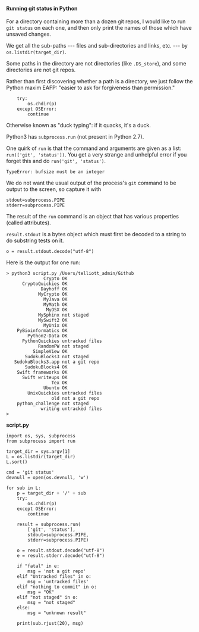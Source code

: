 #### Running git status in Python

For a directory containing more than a dozen git repos, I would like to run ``git status`` on each one, and then only print the names of those which have unsaved changes.  

We get all the sub-paths --- files and sub-directories and links, etc. --- by ``os.listdir(target_dir)``.

Some paths in the directory are not directories (like ``.DS_store``), and some directories are not git repos.  

Rather than first discovering whether a path is a directory, we just follow the Python maxim EAFP:  "easier to ask for forgiveness than permission."

```
    try:
        os.chdir(p)
    except OSError:
        continue
```

Otherwise known as "duck typing":  if it quacks, it's a duck.

Python3 has ``subprocess.run`` (not present in Python 2.7).  

One quirk of ``run`` is that the command and arguments are given as a list:  ``run(['git', 'status'])``.  You get a very strange and unhelpful error if you forget this and do ``run('git', 'status')``.

```
TypeError: bufsize must be an integer
```

We do not want the usual output of the process's ``git`` command to be output to the screen, so capture it with

```
stdout=subprocess.PIPE
stderr=subprocess.PIPE
```

The result of the ``run`` command is an object that has various properties (called attributes). 

``result.stdout`` is a bytes object which must first be decoded to a string to do substring tests on it.

```
o = result.stdout.decode("utf-8")
```

Here is the output for one run:

```
> python3 script.py /Users/telliott_admin/Github 
              Crypto OK
      CryptoQuickies OK
             Dayhoff OK
            MyCrypto OK
              MyJava OK
              MyMath OK
               MyOSX OK
            MySphinx not staged
            MySwift2 OK
              MyUnix OK
    PyBioinformatics OK
        Python2-Data OK
      PythonQuickies untracked files
            RandomPW not staged
          SimpleView OK
       SudokuBlocks3 not staged
   SudokuBlocks3.app not a git repo
       SudokuBlocks4 OK
    Swift frameworks OK
      Swift writeups OK
                 Tex OK
              Ubuntu OK
        UnixQuickies untracked files
                 old not a git repo
    python_challenge not staged
             writing untracked files
> 
```

**script.py**

```
import os, sys, subprocess
from subprocess import run

target_dir = sys.argv[1]
L = os.listdir(target_dir)
L.sort()

cmd = 'git status'
devnull = open(os.devnull, 'w')

for sub in L:
    p = target_dir + '/' + sub
    try:
        os.chdir(p)
    except OSError:
        continue
        
    result = subprocess.run(
        ['git', 'status'], 
        stdout=subprocess.PIPE,
        stderr=subprocess.PIPE)
    
    o = result.stdout.decode("utf-8")
    e = result.stderr.decode("utf-8")
     
    if "fatal" in e:
        msg = 'not a git repo'
    elif "Untracked files" in o:
        msg = 'untracked files'
    elif "nothing to commit" in o:
        msg = "OK"
    elif "not staged" in o:
        msg = "not staged"
    else:
        msg = "unknown result"
        
    print(sub.rjust(20), msg)
```